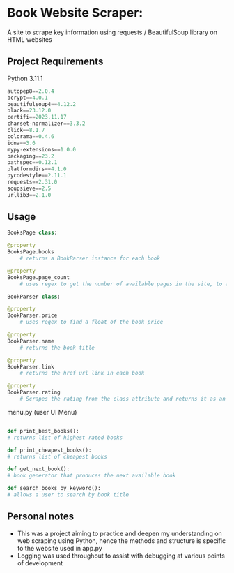 # Book Website Scraper: 

A site to scrape key information using requests / BeautifulSoup library on HTML websites

## Project Requirements

Python 3.11.1

```python
autopep8==2.0.4
bcrypt==4.0.1
beautifulsoup4==4.12.2
black==23.12.0
certifi==2023.11.17
charset-normalizer==3.3.2
click==8.1.7
colorama==0.4.6
idna==3.6
mypy-extensions==1.0.0
packaging==23.2
pathspec==0.12.1
platformdirs==4.1.0
pycodestyle==2.11.1
requests==2.31.0
soupsieve==2.5
urllib3==2.1.0
```

## Usage

```python
BooksPage class:

@property
BooksPage.books
    # returns a BookParser instance for each book

@property
BooksPage.page_count
    # uses regex to get the number of available pages in the site, to allow simultaneous page loading
```

```python
BookParser class:

@property
BookParser.price    
    # uses regex to find a float of the book price

@property
BookParser.name    
    # returns the book title

@property
BookParser.link    
    # returns the href url link in each book

@property
BookParser.rating    
    # Scrapes the rating from the class attribute and returns it as an integer
```


menu.py (user UI Menu)
```python

def print_best_books():
# returns list of highest rated books

def print_cheapest_books():
# returns list of cheapest books

def get_next_book():
# book generator that produces the next available book

def search_books_by_keyword():
# allows a user to search by book title
```

## Personal notes
- This was a project aiming to practice and deepen my understanding on web scraping using Python, hence the methods and structure is specific to the website used in app.py
- Logging was used throughout to assist with debugging at various points of development
